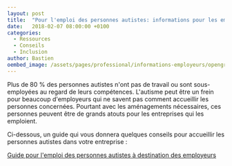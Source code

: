 ```yaml
---
layout: post
title:  "Pour l'emploi des personnes autistes: informations pour les employeurs"
date:   2018-02-07 08:00:00 +0100
categories:
  - Ressources
  - Conseils
  - Inclusion
author: Bastien
oembed_image: /assets/pages/professional/informations-employeurs/opengraph.png
---
```


Plus de 80&nbsp;% des personnes autistes n'ont pas de travail ou sont sous-employées au regard de leurs compétences.
L'autisme peut être un frein pour beaucoup d'employeurs qui ne savent pas comment accueillir les personnes concernées.
Pourtant avec les aménagements nécessaires, ces personnes peuvent être de grands atouts pour les entreprises qui les emploient.

Ci-dessous, un guide qui vous donnera quelques conseils pour accueillir les personnes autistes dans votre entreprise&nbsp;:

<a href="/je-suis-un-professionnel/informations-employeurs" class="big">
 <span>Guide pour l'emploi des personnes autistes</span>
 <span class="subtitle">à destination des employeurs</span>
</a>



<!--
<meta http-equiv="refresh" content="1; url=/je-suis-un-professionnel/informations-employeurs" />
-->


